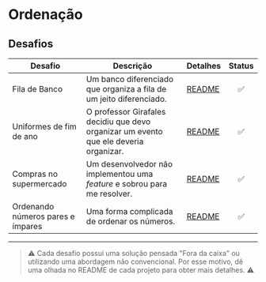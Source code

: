 # Ordenação


## Desafios

| Desafio | Descrição | Detalhes | Status |
| ------- | --------- | -------- | :----: |
| Fila de Banco | Um banco diferenciado que organiza a fila de um jeito diferenciado. | [README](ordenation/bank-queue#readme)| ✅ |
| Uniformes de fim de ano | O professor Girafales decidiu que devo organizar um evento que ele deveria organizar. | [README](ordenation/end-year-uniform#readme)| ✅ |
| Compras no supermercado | Um desenvolvedor não implementou uma _feature_ e sobrou para me resolver. | [README](ordenation/no-repeat-list#readme) | ✅ |
| Ordenando números pares e ímpares | Uma forma complicada de ordenar os números. | [README](ordenation/odd-and-even-number-sorter)| ✅ |

-----

  > ⚠️ Cada desafio possui uma solução pensada "Fora da caixa" ou utilizando uma abordagem não convencional. 
  > Por esse motivo, dê uma olhada no README de cada projeto para obter mais detalhes. ⚠️
